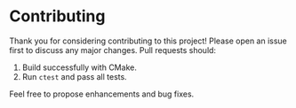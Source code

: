 # Contributing

Thank you for considering contributing to this project! Please open an issue first to discuss any major changes. Pull requests should:

1. Build successfully with CMake.
2. Run `ctest` and pass all tests.

Feel free to propose enhancements and bug fixes.
